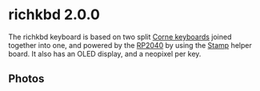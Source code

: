 # richkbd 2.0.0
 
The richkbd keyboard is based on two split [Corne keyboards](https://github.com/foostan/crkbd) joined together into one, and powered by the [RP2040](https://www.raspberrypi.com/products/rp2040/) by using the [Stamp](https://www.solder.party/docs/rp2040-stamp) helper board. It also has an OLED display, and a neopixel per key.

## Photos
